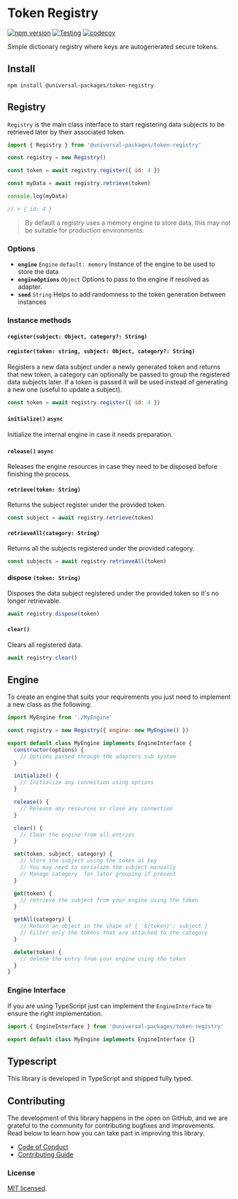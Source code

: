 # Token Registry

[![npm version](https://badge.fury.io/js/@universal-packages%2Ftoken-registry.svg)](https://www.npmjs.com/package/@universal-packages/token-registry)
[![Testing](https://github.com/universal-packages/universal-token-registry/actions/workflows/testing.yml/badge.svg)](https://github.com/universal-packages/universal-token-registry/actions/workflows/testing.yml)
[![codecov](https://codecov.io/gh/universal-packages/universal-token-registry/branch/main/graph/badge.svg?token=CXPJSN8IGL)](https://codecov.io/gh/universal-packages/universal-token-registry)

Simple dictionary registry where keys are autogenerated secure tokens.

## Install

```shell
npm install @universal-packages/token-registry
```

## Registry

`Registry` is the main class interface to start registering data subjects to be retrieved later by their associated token.

```js
import { Registry } from '@universal-packages/token-registry'

const registry = new Registry()

const token = await registry.register({ id: 4 })

const myData = await registry.retrieve(token)

console.log(myData)

// > { id: 4 }
```

> By default a registry uses a memory engine to store data, this may not be suitable for production environments.

### Options

- **`engine`** `Engine` `default: memory`
  Instance of the engine to be used to store the data
- **`engineOptions`** `Object`
  Options to pass to the engine if resolved as adapter.
- **`seed`** `String`
  Helps to add randomness to the token generation between instances

### Instance methods

#### **`register(subject: Object, category?: String)`**

#### **`register(token: string, subject: Object, category?: String)`**

Registers a new data subject under a newly generated token and returns that new token, a category can optionally be passed to group the registered data subjects later. If a token is passed it will be used instead of generating a new one (useful to update a subject).

```js
const token = await registry.register({ id: 4 })
```

#### **`initialize()`** **`async`**

Initialize the internal engine in case it needs preparation.

#### **`release()`** **`async`**

Releases the engine resources in case they need to be disposed before finishing the process.

#### **`retrieve(token: String)`**

Returns the subject register under the provided token.

```js
const subject = await registry.retrieve(token)
```

#### **`retrieveAll(category: String)`**

Returns all the subjects registered under the provided category.

```js
const subjects = await registry.retrieveAll(token)
```

#### **dispose `(token: String)`**

Disposes the data subject registered under the provided token so it's no longer retrievable.

```js
await registry.dispose(token)
```

#### **`clear()`**

Clears all registered data.

```js
await registry.clear()
```

## Engine

To create an engine that suits your requirements you just need to implement a new class as the following:

```js
import MyEngine from './MyEngine'

const registry = new Registry({ engine: new MyEngine() })
```

```js
export default class MyEngine implements EngineInterface {
  constructor(options) {
    // Options passed through the adapters sub system
  }

  initialize() {
    // Initialize any connection using options
  }

  release() {
    // Release any resources or close any connection
  }

  clear() {
    // Clear the engine from all entries
  }

  set(token, subject, category) {
    // Store the subject using the token as key
    // You may need to serialize the subject manually
    // Manage category  for later grouping if present
  }

  get(token) {
    // retrieve the subject from your engine using the token
  }

  getAll(category) {
    // Return an object in the shape of { '${token}': subject }
    // Filter only the tokens that are attached to the category
  }

  delete(token) {
    // delete the entry from your engine using the token
  }
}
```

### Engine Interface

If you are using TypeScript just can implement the `EngineInterface` to ensure the right implementation.

```ts
import { EngineInterface } from '@universal-packages/token-registry'

export default class MyEngine implements EngineInterface {}
```

## Typescript

This library is developed in TypeScript and shipped fully typed.

## Contributing

The development of this library happens in the open on GitHub, and we are grateful to the community for contributing bugfixes and improvements. Read below to learn how you can take part in improving this library.

- [Code of Conduct](./CODE_OF_CONDUCT.md)
- [Contributing Guide](./CONTRIBUTING.md)

### License

[MIT licensed](./LICENSE).
